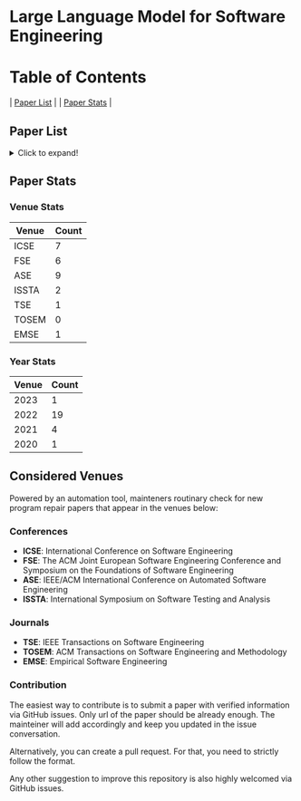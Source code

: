# Large Language Model for Software Engineering

# Table of Contents

| [Paper List](#paper-list) |
| [Paper Stats](#paper-stats) |

<a name="paper-list"></a>
## Paper List

<details>
<summary>Click to expand!</summary>
  
| Year-Id | Title                                                                                                                           | URL                                                   | Venue Name |
|---------|---------------------------------------------------------------------------------------------------------------------------------|-------------------------------------------------------|------------|
| 2023-1  | Invalidator: Automated Patch Correctness Assessment via Semantic and Syntactic Reasoning.                                       | [link](https://10.1109/TSE.2023.3255177)              | TSE(J)        |
| 2022-19 | VulCurator: A Vulnerability-fixing Commit Detector.                                                                             | [link](https://doi.org/10.1145/3540250.3558936)       | FSE(C)        |
| 2022-18 | AutoPruner: Transformer-based Call Graph Pruning.                                                                               | [link](https://doi.org/10.1145/3540250.3549175)       | FSE(C)        |
| 2022-17 | Can pre-trained code embeddings improve model performance? Revisiting the use of code embeddings in software engineering tasks. | [link](https://doi.org/10.1007/s10664-022-10118-5)    | EMSE(J)       |
| 2022-16 | Bridging Pre-trained Models and Downstream Tasks for Source Code Understanding.                                                 | [link](https://doi.org/10.1145/3510003.3510062)       | ICSE(C)       |
| 2022-15 | Jigsaw: Large Language Models meet Program Synthesis.                                                                           | [link](https://doi.org/10.1145/3510003.3510203)       | ICSE(C)       |
| 2022-14 | Natural Attack for Pre-trained Models of Code.                                                                                  | [link](https://doi.org/10.1145/3510003.3510146)       | ICSE(C)       |
| 2022-13 | Using Pre-Trained Models to Boost Code Review Automation.                                                                       | [link](https://doi.org/10.1145/3510003.3510621)       | ICSE(C)       |
| 2022-12 | What Do They Capture? - A Structural Analysis of Pre-Trained Language Models for Source Code.                                   | [link](https://doi.org/10.1145/3510003.3510050)       | ICSE(C)       |
| 2022-11 | A Light Bug Triage Framework for Applying Large Pre-trained Language Model.                                                     | [link](https://doi.org/10.1145/3551349.3556898)       | ASE(C)        |
| 2022-10 | AST-Probe: Recovering abstract syntax trees from hidden representations of pre-trained language models.                         | [link](https://doi.org/10.1145/3551349.3556900)       | ASE(C)        |
| 2022-9  | Compressing Pre-trained Models of Code into 3 MB.                                                                               | [link](https://doi.org/10.1145/3551349.3556964)       | ASE(C)        |
| 2022-8  | PRCBERT: Prompt Learning for Requirement Classification using BERT-based Pretrained Language Models.                            | [link](https://doi.org/10.1145/3551349.3560417)       | ASE(C)        |
| 2022-7  | Prompt-tuned Code Language Model as a Neural Knowledge Base for Type Inference in Statically-Typed Partial Code.                | [link](https://doi.org/10.1145/3551349.3556912)       | ASE(C)        |
| 2022-6  | Few-shot training LLMs for project-specific code-summarization.                                                                 | [link](https://doi.org/10.1145/3551349.3559555)       | ASE(C)        |
| 2022-5  | Diet code is healthy: simplifying programs for pre-trained models of code.                                                      | [link](https://doi.org/10.1145/3540250.3549094)       | FSE(C)        |
| 2022-4  | Discrepancies among pre-trained deep neural networks: a new threat to model zoo reliability.                                    | [link](https://doi.org/10.1145/3540250.3560881)       | FSE(C)        |
| 2022-3  | Effective and scalable fault injection using bug reports and generative language models.                                        | [link](https://doi.org/10.1145/3540250.3558907)       | FSE(C)        |
| 2022-2  | An extensive study on pre-trained models for program understanding and generation.                                              | [link](https://doi.org/10.1145/3533767.3534390)       | ISSTA(C)      |
| 2022-1  | Using pre-trained language models to resolve textual and semantic merge conflicts (experience paper).                           | [link](https://doi.org/10.1145/3533767.3534396)       | ISSTA(C)      |
| 2021-4  | Traceability Transformed: Generating more Accurate Links with Pre-Trained BERT Models.                                          | [link](https://doi.org/10.1109/ICSE43902.2021.00040)  | ICSE(C)       |
| 2021-3  | DeepMemory: Model-based Memorization Analysis of Deep Neural Language Models.                                                   | [link](https://doi.org/10.1109/ASE51524.2021.9678871) | ASE(C)        |
| 2021-2  | What do pre-trained code models know about code?                                                                                | [link](https://doi.org/10.1109/ASE51524.2021.9678927) | ASE(C)        |
| 2021-1  | Does reusing pre-trained NLP model propagate bugs?                                                                              | [link](https://doi.org/10.1145/3468264.3473494)       | FSE(C)        |
| 2020-1  | Multi-task Learning based Pre-trained Language Model for Code Completion.                                                       | [link](https://doi.org/10.1145/3324884.3416591)       | ASE(C)        |
  
</details>

<a name="paper-stats"></a>
## Paper Stats


### Venue Stats

| Venue | Count |
|-------|-------|
| ICSE  |   7   |
| FSE   |   6    |
| ASE   |   9    |
| ISSTA |   2    |
| TSE   |   1    |
| TOSEM |   0    |
| EMSE  |    1   |

### Year Stats

| Venue | Count |
|-------|-------|
| 2023  |   1    |
| 2022  |   19    |
| 2021   |   4    |
| 2020 |    1   |

## Considered Venues
Powered by an automation tool, mainteners routinary check for new program repair papers that appear in the venues below:

### Conferences
- **ICSE**: International Conference on Software Engineering
- **FSE**: The ACM Joint European Software Engineering Conference and Symposium on the Foundations of Software Engineering
- **ASE**: IEEE/ACM International Conference on Automated Software Engineering
- **ISSTA**: International Symposium on Software Testing and Analysis

### Journals
- **TSE**: IEEE Transactions on Software Engineering
- **TOSEM**: ACM Transactions on Software Engineering and Methodology
- **EMSE**: Empirical Software Engineering

### Contribution
The easiest way to contribute is to submit a paper with verified information via GitHub issues. Only url of the paper should be already enough. The mainteiner will add accordingly and keep you updated in the issue conversation.

Alternatively, you can create a pull request. For that, you need to strictly follow the format.

Any other suggestion to improve this repository is also highly welcomed via GitHub issues.
